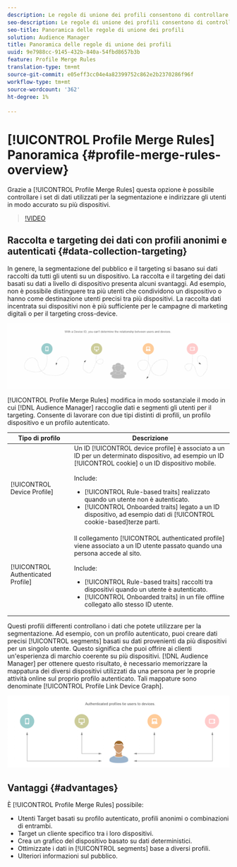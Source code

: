 ```yaml
---
description: Le regole di unione dei profili consentono di controllare i set di dati utilizzati per la segmentazione e di eseguire il targeting accurato di una persona su più dispositivi.
seo-description: Le regole di unione dei profili consentono di controllare i set di dati utilizzati per la segmentazione e di eseguire il targeting accurato di una persona su più dispositivi.
seo-title: Panoramica delle regole di unione dei profili
solution: Audience Manager
title: Panoramica delle regole di unione dei profili
uuid: 9e7988cc-9145-432b-840a-54fbd8657b3b
feature: Profile Merge Rules
translation-type: tm+mt
source-git-commit: e05eff3cc04e4a82399752c862e2b2370286f96f
workflow-type: tm+mt
source-wordcount: '362'
ht-degree: 1%

---
```



# [!UICONTROL Profile Merge Rules] Panoramica {#profile-merge-rules-overview}

Grazie a [!UICONTROL Profile Merge Rules] questa opzione è possibile controllare i set di dati utilizzati per la segmentazione e indirizzare gli utenti in modo accurato su più dispositivi.

>[!VIDEO](https://video.tv.adobe.com/v/28974)

## Raccolta e targeting dei dati con profili anonimi e autenticati {#data-collection-targeting}

In genere, la segmentazione del pubblico e il targeting si basano sui dati raccolti da tutti gli utenti su un dispositivo. La raccolta e il targeting dei dati basati su dati a livello di dispositivo presenta alcuni svantaggi. Ad esempio, non è possibile distinguere tra più utenti che condividono un dispositivo o hanno come destinazione utenti precisi tra più dispositivi. La raccolta dati incentrata sui dispositivi non è più sufficiente per le campagne di marketing digitali o per il targeting cross-device.

![](assets/unauthenticated2.png)

[!UICONTROL Profile Merge Rules] modifica in modo sostanziale il modo in cui [!DNL Audience Manager] raccoglie dati e segmenti gli utenti per il targeting. Consente di lavorare con due tipi distinti di profili, un profilo dispositivo e un profilo [](../../reference/visitor-authentication-states.md)autenticato.

| Tipo di profilo | Descrizione |
|---|---|
| [!UICONTROL Device Profile] | Un ID [!UICONTROL device profile] è associato a un ID per un determinato dispositivo, ad esempio un ID [!UICONTROL cookie] o un ID dispositivo mobile.<br><br> Include:<ul><li>[!UICONTROL Rule-based traits] realizzato quando un utente non è autenticato.</li><li>[!UICONTROL Onboarded traits] legato a un ID dispositivo, ad esempio dati di [!UICONTROL cookie-based]terze parti.</li></ul> |
| [!UICONTROL Authenticated Profile] | Il collegamento [!UICONTROL authenticated profile] viene associato a un ID utente passato quando una persona accede al sito.<br><br>Include:<ul><li>[!UICONTROL Rule-based traits] raccolti tra dispositivi quando un utente è autenticato.</li><li>[!UICONTROL Onboarded traits] in un file offline collegato allo stesso ID utente.</li></ul> |

Questi profili differenti controllano i dati che potete utilizzare per la segmentazione. Ad esempio, con un profilo [](../../reference/visitor-authentication-states.md)autenticato, puoi creare dati precisi [!UICONTROL segments] basati su dati provenienti da più dispositivi per un singolo utente. Questo significa che puoi offrire ai clienti un&#39;esperienza di marchio coerente su più dispositivi. [!DNL Audience Manager] per ottenere questo risultato, è necessario memorizzare la mappatura dei diversi dispositivi utilizzati da una persona per le proprie attività online sul proprio profilo [](../../reference/visitor-authentication-states.md)autenticato. Tali mappature sono denominate [!UICONTROL Profile Link Device Graph].

![](assets/authenticated2.png)

## Vantaggi {#advantages}

È [!UICONTROL Profile Merge Rules] possibile:

* Utenti Target basati su profilo [](../../reference/visitor-authentication-states.md)autenticato, profili anonimi o combinazioni di entrambi.
* Target un cliente specifico tra i loro dispositivi.
* Crea un grafico del dispositivo basato su dati deterministici.
* Ottimizzate i dati in [!UICONTROL segments] base a diversi profili.
* Ulteriori informazioni sul pubblico.
